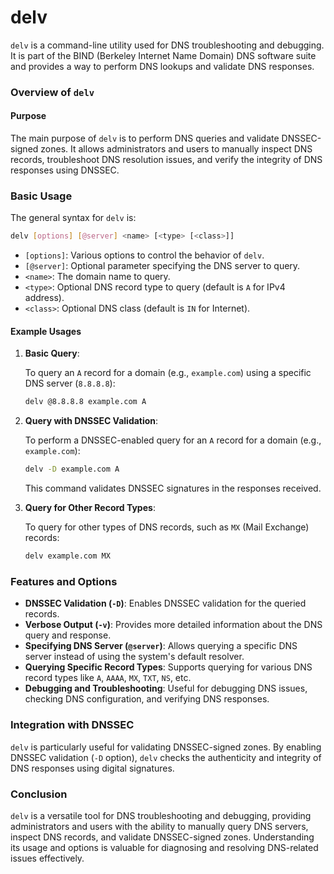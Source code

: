# delv

`delv` is a command-line utility used for DNS troubleshooting and debugging. It is part of the BIND (Berkeley Internet Name Domain) DNS software suite and provides a way to perform DNS lookups and validate DNS responses.

### Overview of `delv`

#### Purpose

The main purpose of `delv` is to perform DNS queries and validate DNSSEC-signed zones. It allows administrators and users to manually inspect DNS records, troubleshoot DNS resolution issues, and verify the integrity of DNS responses using DNSSEC.

### Basic Usage

The general syntax for `delv` is:

```bash
delv [options] [@server] <name> [<type> [<class>]]
```

- `[options]`: Various options to control the behavior of `delv`.
- `[@server]`: Optional parameter specifying the DNS server to query.
- `<name>`: The domain name to query.
- `<type>`: Optional DNS record type to query (default is `A` for IPv4 address).
- `<class>`: Optional DNS class (default is `IN` for Internet).

#### Example Usages

1. **Basic Query**:

   To query an `A` record for a domain (e.g., `example.com`) using a specific DNS server (`8.8.8.8`):

   ```bash
   delv @8.8.8.8 example.com A
   ```

2. **Query with DNSSEC Validation**:

   To perform a DNSSEC-enabled query for an `A` record for a domain (e.g., `example.com`):

   ```bash
   delv -D example.com A
   ```

   This command validates DNSSEC signatures in the responses received.

3. **Query for Other Record Types**:

   To query for other types of DNS records, such as `MX` (Mail Exchange) records:

   ```bash
   delv example.com MX
   ```

### Features and Options

- **DNSSEC Validation (`-D`)**: Enables DNSSEC validation for the queried records.
- **Verbose Output (`-v`)**: Provides more detailed information about the DNS query and response.
- **Specifying DNS Server (`@server`)**: Allows querying a specific DNS server instead of using the system's default resolver.
- **Querying Specific Record Types**: Supports querying for various DNS record types like `A`, `AAAA`, `MX`, `TXT`, `NS`, etc.
- **Debugging and Troubleshooting**: Useful for debugging DNS issues, checking DNS configuration, and verifying DNS responses.

### Integration with DNSSEC

`delv` is particularly useful for validating DNSSEC-signed zones. By enabling DNSSEC validation (`-D` option), `delv` checks the authenticity and integrity of DNS responses using digital signatures.

### Conclusion

`delv` is a versatile tool for DNS troubleshooting and debugging, providing administrators and users with the ability to manually query DNS servers, inspect DNS records, and validate DNSSEC-signed zones. Understanding its usage and options is valuable for diagnosing and resolving DNS-related issues effectively.
